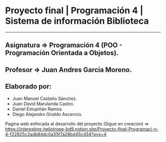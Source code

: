 # Proyecto final |  Programación 4 | Sistema de información Biblioteca
---

## Asignatura ⇒ Programación 4 (POO - Programación Orientada a Objetos).

## Profesor ⇒ **Juan Andres Garcia Moreno.**

## Elaborado por:

- Juan Manuel Castaño Sánchez.
- Juan David Marulanda Castro.
- Daniel Estupiñán Ramos.
- Diego Alejandro Giraldo Ascencio.


Pagina web enfocada al desarrollo del proyecto (Sigue en creacion) => https://interesting-heliotrope-bd9.notion.site/Proyecto-final-Programaci-n-4-f22825c2adb84dc0a35f7a28bd45cd34?pvs=4
